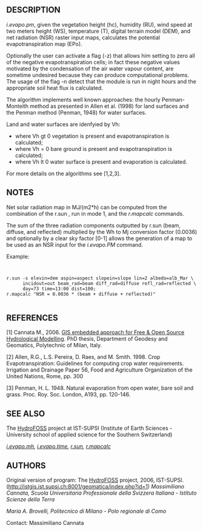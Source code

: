 
## DESCRIPTION

*i.evapo.pm*, given the vegetation height (hc), humidity (RU),
wind speed at two meters height (WS), temperature (T), digital terrain model (DEM),
and net radiation (NSR) raster input maps,
calculates the potential evapotranspiration map (EPo).

Optionally the user can activate a flag (-z)
that allows him setting to zero all of the negative evapotranspiration cells;
in fact these negative values motivated by the condensation of the air water
vapour content, are sometime undesired because they can produce computational
problems. The usage of the flag -n detect that the module is run in night hours
and the appropriate soil heat flux is calculated.

The algorithm implements well known approaches: the hourly
Penman-Monteith method as presented in Allen et al. (1998) for land
surfaces and the Penman method (Penman, 1948) for water surfaces.

Land and water surfaces are idenfyied by Vh:

* where Vh gt 0 vegetation is present and evapotranspiration is calculated;
* where Vh = 0 bare ground is present and evapotranspiration is calculated;
* where Vh lt 0 water surface is present and evaporation is calculated.

For more details on the algorithms see [1,2,3].

## NOTES

Net solar radiation map in MJ/(m2\*h) can be computed from the combination of the r.sun ,
run in mode 1, and the *r.mapcalc* commands.

The sum of the three radiation components outputted by r.sun (beam, diffuse, and reflected)
multiplied by the Wh to Mj conversion factor (0.0036) and optionally by a
clear sky factor [0-1] allows the generation of a map to be used as
an NSR input for the *i.evapo.PM* command.

Example:

```


r.sun -s elevin=dem aspin=aspect slopein=slope lin=2 albedo=alb_Mar \
      incidout=out beam_rad=beam diff_rad=diffuse refl_rad=reflected \
      day=73 time=13:00 dist=100;
r.mapcalc "NSR = 0.0036 * (beam + diffuse + reflected)"


```

## REFERENCES

[1] Cannata M., 2006. [GIS embedded approach for Free & Open Source Hydrological Modelling](http://istgis.ist.supsi.ch:8001/geomatica/index.php?id=1). PhD thesis, Department of Geodesy and Geomatics, Polytechnic of Milan, Italy.

[2] Allen, R.G., L.S. Pereira, D. Raes, and M. Smith. 1998.
Crop Evapotranspiration: Guidelines for computing crop water requirements.
Irrigation and Drainage Paper 56, Food and Agriculture Organization of the
United Nations, Rome, pp. 300

[3] Penman, H. L. 1948. Natural evaporation from open water,
bare soil and grass. Proc. Roy. Soc. London, A193, pp. 120-146.

## SEE ALSO

The [HydroFOSS](http://istgis.ist.supsi.ch:8001/geomatica/)
project at IST-SUPSI (Institute of Earth Sciences - University school of
applied science for the Southern Switzerland)

*[i.evapo.mh](i.evapo.mh.html),
[i.evapo.time](i.evapo.time.html),
[r.sun](r.sun.html),
[r.mapcalc](r.mapcalc.html)*

## AUTHORS

Original version of program: The [HydroFOSS](http://istgis.ist.supsi.ch:8001/geomatica/index.php?id=1) project, 2006, IST-SUPSI. (<http://istgis.ist.supsi.ch:8001/geomatica/index.php?id=1>)
*Massimiliano Cannata, Scuola Universitaria Professionale della Svizzera Italiana - Istituto Scienze della Terra*

*Maria A. Brovelli, Politecnico di Milano - Polo regionale di Como*

Contact: Massimiliano Cannata
